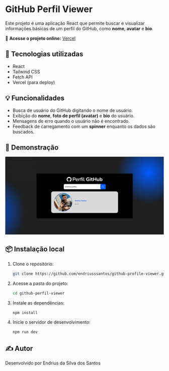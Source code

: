 # GitHub Perfil Viewer

Este projeto é uma aplicação React que permite buscar e visualizar informações básicas de um perfil do GitHub, como **nome**, **avatar** e **bio**.

🔗 **Acesse o projeto online:** [Vercel](https://github-profile-viewer-smoky-sigma.vercel.app)

## 🚀 Tecnologias utilizadas

- React
- Tailwind CSS
- Fetch API
- Vercel (para deploy)

## 💡 Funcionalidades

- Busca de usuário do GitHub digitando o nome de usuário.
- Exibição do **nome**, **foto de perfil (avatar)** e **bio** do usuário.
- Mensagens de erro quando o usuário não é encontrado.
- Feedback de carregamento com um **spinner** enquanto os dados são buscados.

## 📸 Demonstração

![Demonstração do projeto](./src/assets/images/demo.png)

## 📦 Instalação local

1. Clone o repositório:
   ```bash
   git clone https://github.com/endriusssantos/github-profile-viewer.git

2. Acesse a pasta do projeto:
   ```bash
   cd github-perfil-viewer

3. Instale as dependências:
   ```bash
   npm install

4. Inicie o servidor de desenvolvimento:
   ```bash
   npm run dev

## ✍️ Autor

Desenvolvido por Endrius da Silva dos Santos